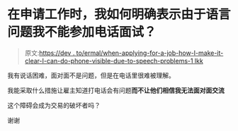 # 在申请工作时，我如何明确表示由于语言问题我不能参加电话面试？

> 原文:[https://dev . to/ermal/when-applying-for-a-job-how-I-make-it-clear-I-can-do-phone-visible-due-to-speech-problems-1 lkk](https://dev.to/ermal/when-applying-for-a-job-how-would-i-make-it-clear-that-i-cant-do-phone-interviews-due-to-speech-problems-1lkk)

我有说话困难，面对面不是问题，但是在电话里很难被理解。

我能采取什么措施让雇主知道打电话会有问题**而不让他们相信我无法面对面交流**

这个障碍会成为交易的破坏者吗？

谢谢